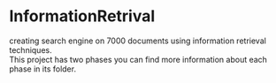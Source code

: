# InformationRetrival
creating search engine on 7000 documents using information retrieval techniques. <br/>
This project has two phases you can find more information about each phase in its folder.
